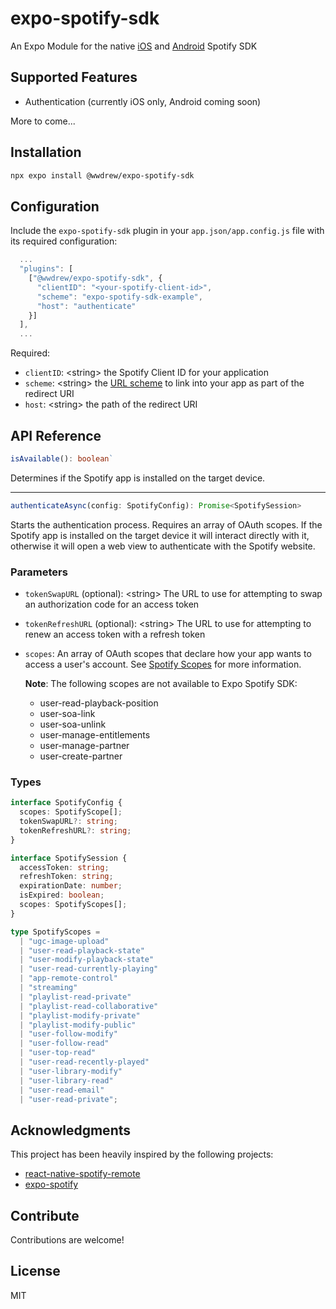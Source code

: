 # expo-spotify-sdk

An Expo Module for the native [iOS](https://github.com/spotify/ios-sdk/) and [Android](https://github.com/spotify/android-sdk/) Spotify SDK

## Supported Features

- Authentication (currently iOS only, Android coming soon)

More to come...

## Installation

```sh
npx expo install @wwdrew/expo-spotify-sdk
```

## Configuration

Include the `expo-spotify-sdk` plugin in your `app.json/app.config.js` file with its required configuration:

```javascript
  ...
  "plugins": [
    ["@wwdrew/expo-spotify-sdk", {
      "clientID": "<your-spotify-client-id>",
      "scheme": "expo-spotify-sdk-example",
      "host": "authenticate"
    }]
  ],
  ...
```

Required:

- `clientID`: &lt;string&gt; the Spotify Client ID for your application
- `scheme`: &lt;string&gt; the [URL scheme](https://docs.expo.dev/versions/latest/config/app/#scheme) to link into your app as part of the redirect URI
- `host`: &lt;string&gt; the path of the redirect URI

## API Reference

```typescript
isAvailable(): boolean`
```

Determines if the Spotify app is installed on the target device.

---

```typescript
authenticateAsync(config: SpotifyConfig): Promise<SpotifySession>
```

Starts the authentication process. Requires an array of OAuth scopes. If the Spotify app is installed on the target device it will interact directly with it, otherwise it will open a web view to authenticate with the Spotify website.

### Parameters

- `tokenSwapURL` (optional): &lt;string&gt; The URL to use for attempting to swap an authorization code for an access token
- `tokenRefreshURL` (optional): &lt;string&gt; The URL to use for attempting to renew an access token with a refresh token
- `scopes`: An array of OAuth scopes that declare how your app wants to access a user's account. See [Spotify Scopes](https://developer.spotify.com/web-api/using-scopes/) for more information.

  **Note**: The following scopes are not available to Expo Spotify SDK:

  - user-read-playback-position
  - user-soa-link
  - user-soa-unlink
  - user-manage-entitlements
  - user-manage-partner
  - user-create-partner

### Types

```typescript
interface SpotifyConfig {
  scopes: SpotifyScope[];
  tokenSwapURL?: string;
  tokenRefreshURL?: string;
}

interface SpotifySession {
  accessToken: string;
  refreshToken: string;
  expirationDate: number;
  isExpired: boolean;
  scopes: SpotifyScopes[];
}

type SpotifyScopes =
  | "ugc-image-upload"
  | "user-read-playback-state"
  | "user-modify-playback-state"
  | "user-read-currently-playing"
  | "app-remote-control"
  | "streaming"
  | "playlist-read-private"
  | "playlist-read-collaborative"
  | "playlist-modify-private"
  | "playlist-modify-public"
  | "user-follow-modify"
  | "user-follow-read"
  | "user-top-read"
  | "user-read-recently-played"
  | "user-library-modify"
  | "user-library-read"
  | "user-read-email"
  | "user-read-private";
```

## Acknowledgments

This project has been heavily inspired by the following projects:

* [react-native-spotify-remote](https://github.com/cjam/react-native-spotify-remote)
* [expo-spotify](https://github.com/kvbalib/expo-spotify)

## Contribute

Contributions are welcome!

## License

MIT
